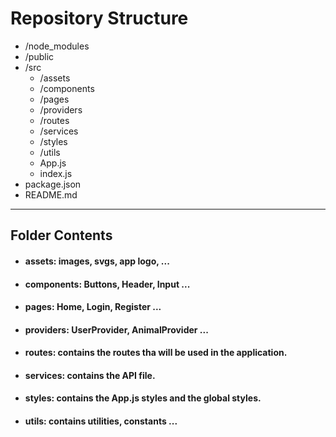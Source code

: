 # Repository Structure

- /node_modules
- /public
- /src
  - /assets
  - /components
  - /pages
  - /providers
  - /routes
  - /services
  - /styles
  - /utils
  - App.js
  - index.js
- package.json
- README.md

---

## Folder Contents

- #### assets: images, svgs, app logo, ...

- #### components: Buttons, Header, Input ...

- #### pages: Home, Login, Register ...

- #### providers: UserProvider, AnimalProvider ...

- #### routes: contains the routes tha will be used in the application.

- #### services: contains the API file.

- #### styles: contains the App.js styles and the global styles.

- #### utils: contains utilities, constants ...
